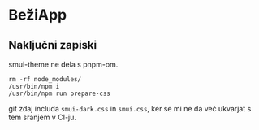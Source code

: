 # BežiApp
<!-- ok bump not my problem move on -->

## Naključni zapiski
smui-theme ne dela s pnpm-om.

```
rm -rf node_modules/
/usr/bin/npm i
/usr/bin/npm run prepare-css
```

git zdaj includa `smui-dark.css` in `smui.css`, ker se mi ne da več ukvarjat s tem sranjem v CI-ju.
